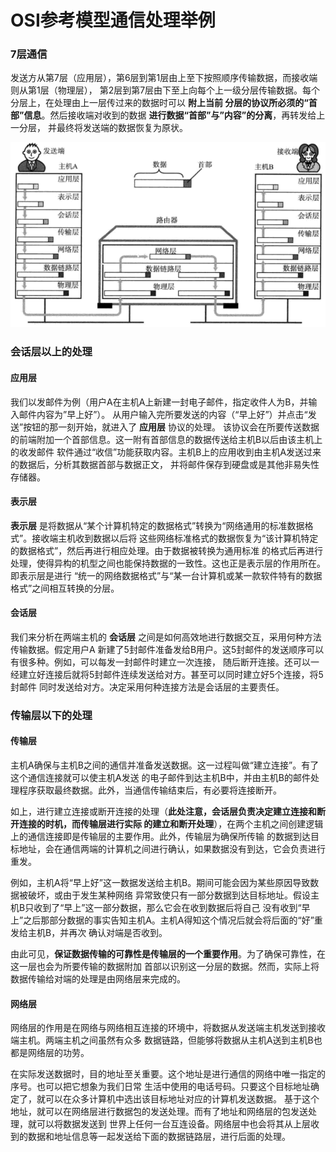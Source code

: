 OSI参考模型通信处理举例
===============================================

### 7层通信
发送方从第7层（应用层），第6层到第1层由上至下按照顺序传输数据，而接收端则从第1层（物理层），
第2层到第7层由下至上向每个上一级分层传输数据。每个分层上，在处理由上一层传过来的数据时可以 **附上当前
分层的协议所必须的“首部”信息**。然后接收端对收到的数据 **进行数据“首部”与”内容”的分离**，再转发给上一分层，
并最终将发送端的数据恢复为原状。

![7层通信](img/7层通信.png)

### 会话层以上的处理
#### 应用层
我们以发邮件为例（用户A在主机A上新建一封电子邮件，指定收件人为B，并输入邮件内容为”早上好”）。
从用户输入完所要发送的内容（“早上好”）并点击“发送”按钮的那一刻开始，就进入了 **应用层** 协议的处理。
该协议会在所要传送数据的前端附加一个首部信息。这一附有首部信息的数据传送给主机B以后由该主机上的收发邮件
软件通过“收信”功能获取内容。主机B上的应用收到由主机A发送过来的数据后，分析其数据首部与数据正文，
并将邮件保存到硬盘或是其他非易失性存储器。
#### 表示层
**表示层** 是将数据从“某个计算机特定的数据格式”转换为“网络通用的标准数据格式”。接收端主机收到数据以后将
这些网络标准格式的数据恢复为“该计算机特定的数据格式”，然后再进行相应处理。由于数据被转换为通用标准
的格式后再进行处理，使得异构的机型之间也能保持数据的一致性。这也正是表示层的作用所在。即表示层是进行
“统一的网络数据格式”与“某一台计算机或某一款软件特有的数据格式”之间相互转换的分层。
#### 会话层
我们来分析在两端主机的 **会话层** 之间是如何高效地进行数据交互，采用何种方法传输数据。假定用户A
新建了5封邮件准备发给B用户。这5封邮件的发送顺序可以有很多种。例如，可以每发一封邮件时建立一次连接，
随后断开连接。还可以一经建立好连接后就将5封邮件连续发送给对方。甚至可以同时建立好5个连接，将5封邮件
同时发送给对方。决定采用何种连接方法是会话层的主要责任。

### 传输层以下的处理
#### 传输层
主机A确保与主机B之间的通信并准备发送数据。这一过程叫做“建立连接”。有了这个通信连接就可以使主机A发送
的电子邮件到达主机B中，并由主机B的邮件处理程序获取最终数据。此外，当通信传输结束后，有必要将连接断开。

如上，进行建立连接或断开连接的处理（**此处注意，会话层负责决定建立连接和断开连接的时机，而传输层进行实际
的建立和断开处理**），在两个主机之间创建逻辑上的通信连接即是传输层的主要作用。此外，传输层为确保所传输
的数据到达目标地址，会在通信两端的计算机之间进行确认，如果数据没有到达，它会负责进行重发。

例如，主机A将“早上好”这一数据发送给主机B。期间可能会因为某些原因导致数据被破坏，或由于发生某种网络
异常致使只有一部分数据到达目标地址。假设主机B只收到了“早上”这一部分数据，那么它会在收到数据后将自己
没有收到“早上”之后那部分数据的事实告知主机A。主机A得知这个情况后就会将后面的“好”重发给主机B，并再次
确认对端是否收到。

由此可见，**保证数据传输的可靠性是传输层的一个重要作用**。为了确保可靠性，在这一层也会为所要传输的数据附加
首部以识别这一分层的数据。然而，实际上将数据传输给对端的处理是由网络层来完成的。
#### 网络层
网络层的作用是在网络与网络相互连接的环境中，将数据从发送端主机发送到接收端主机。两端主机之间虽然有众多
数据链路，但能够将数据从主机A送到主机B也都是网络层的功劳。

在实际发送数据时，目的地址至关重要。这个地址是进行通信的网络中唯一指定的序号。也可以把它想象为我们日常
生活中使用的电话号码。只要这个目标地址确定了，就可以在众多计算机中选出该目标地址对应的计算机发送数据。
基于这个地址，就可以在网络层进行数据包的发送处理。而有了地址和网络层的包发送处理，就可以将数据发送到
世界上任何一台互连设备。网络层中也会将其从上层收到的数据和地址信息等一起发送给下面的数据链路层，进行后面的处理。
